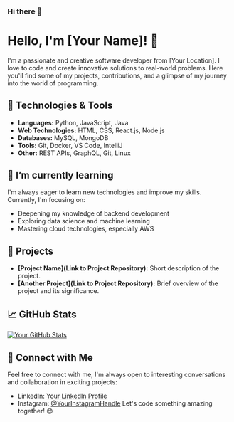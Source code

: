 ### Hi there 👋
# Hello, I'm [Your Name]! 👋

I'm a passionate and creative software developer from [Your Location]. I love to code and create innovative solutions to real-world problems. Here you'll find some of my projects, contributions, and a glimpse of my journey into the world of programming.

## 🔧 Technologies & Tools

- **Languages:** Python, JavaScript, Java
- **Web Technologies:** HTML, CSS, React.js, Node.js
- **Databases:** MySQL, MongoDB
- **Tools:** Git, Docker, VS Code, IntelliJ
- **Other:** REST APIs, GraphQL, Git, Linux

## 🌱 I’m currently learning

I'm always eager to learn new technologies and improve my skills. Currently, I'm focusing on:

- Deepening my knowledge of backend development
- Exploring data science and machine learning
- Mastering cloud technologies, especially AWS

## 🚀 Projects

- **[Project Name](Link to Project Repository):** Short description of the project.
- **[Another Project](Link to Project Repository):** Brief overview of the project and its significance.

## 📈 GitHub Stats

[![Your GitHub Stats](https://github-readme-stats.vercel.app/api?username=kenankd&show_icons=true&count_private=true)](https://github.com/kenankd)

## 🤝 Connect with Me

Feel free to connect with me, I'm always open to interesting conversations and collaboration in exciting projects:

- LinkedIn: [Your LinkedIn Profile](https://www.linkedin.com/in/kenan-dizdarevic-22b0aa281/)
- Instagram: [@YourInstagramHandle](https://instagram.com/kenandzd)
Let's code something amazing together! 😊


<!--
**kenankd/kenankd** is a ✨ _special_ ✨ repository because its `README.md` (this file) appears on your GitHub profile.

Here are some ideas to get you started:

- 🔭 I’m currently working on ...
- 🌱 I’m currently learning ...
- 👯 I’m looking to collaborate on ...
- 🤔 I’m looking for help with ...
- 💬 Ask me about ...
- 📫 How to reach me: ...
- 😄 Pronouns: ...
- ⚡ Fun fact: ...
-->
